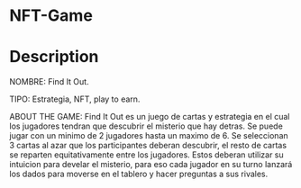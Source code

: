 # NFT-Game
# Description
NOMBRE: Find It Out.

TIPO: Estrategia, NFT, play to earn.

ABOUT THE GAME: Find It Out es un juego de cartas y estrategia en el cual los jugadores tendran que descubrir el misterio que hay detras. Se puede jugar con un minimo de 2 jugadores hasta un maximo de 6. Se seleccionan 3 cartas al azar que los participantes deberan descubrir, el resto de cartas se reparten equitativamente entre los jugadores. Estos deberan utilizar su intuicion para develar el misterio, para eso cada jugador en su turno lanzará los dados para moverse en el tablero y hacer preguntas a sus rivales.

